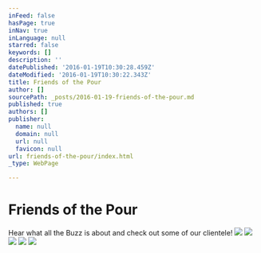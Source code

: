 ```yaml
---
inFeed: false
hasPage: true
inNav: true
inLanguage: null
starred: false
keywords: []
description: ''
datePublished: '2016-01-19T10:30:28.459Z'
dateModified: '2016-01-19T10:30:22.343Z'
title: Friends of the Pour
author: []
sourcePath: _posts/2016-01-19-friends-of-the-pour.md
published: true
authors: []
publisher:
  name: null
  domain: null
  url: null
  favicon: null
url: friends-of-the-pour/index.html
_type: WebPage

---
```

# Friends of the Pour

Hear what all the Buzz is about and check out some of our clientele!
![](https://s3-us-west-2.amazonaws.com/the-grid-img/p/de51a3d137043be1cd1dd8091c79d81b8e3e8f62.png)
![](https://s3-us-west-2.amazonaws.com/the-grid-img/p/c943353fce15e6f43b1a60a8cb96b5a2086d8bff.png)
![](https://s3-us-west-2.amazonaws.com/the-grid-img/p/f02414dae6d0a2d72d6ff7acddf78b48965c9f64.png)
![](https://s3-us-west-2.amazonaws.com/the-grid-img/p/1b83a445ff6c7c9df19b4cf2293c3d81c2664888.jpg)
![](https://s3-us-west-2.amazonaws.com/the-grid-img/p/afc75e05e178e1efad25e24f50603bbcd0becf1c.jpg)